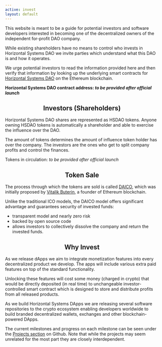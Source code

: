 ```yaml
---
active: invest
layout: default
---
```


This website is meant to be a guide for potential investors and software developers interested in becoming one of the decentralized owners of the independent for-profit DAO company.

While existing shareholders have no means to control who invests in Horizontal Systems DAO we invite parties which understand what this DAO is and how it operates. 

We urge potential investors to read the information provided here and then verify that information by looking up the underlying smart contracts for [Horizontal Systems DAO](https://github.com/horizontalsystems/daico-smart-contracts  ) on the Ethereum blockchain.

**Horizontal Systems DAO contract address: _to be provided after official launch_**


<h2><center>Investors (Shareholders)</h2></center>

Horizontal Systems DAO shares are represented as HSDAO tokens. Anyone owning HSDAO tokens is automatically a shareholder and able to exercise the influence over the DAO.

The amount of tokens determines the amount of influence token holder has over the company. The investors are the ones who get to split company profits and control the finances. 

Tokens in circulation: _to be provided after official launch_


<h2><center>Token Sale</h2></center>

The process through which the tokens are sold is called [DAICO](https://cointelegraph.com/explained/what-is-a-daico-explained), which was initially proposed by [Vitalik Buterin](https://en.wikipedia.org/wiki/Vitalik_Buterin), a founder of Ethereum blockchain. 

Unlike the traditional ICO models, the DAICO model offers significant advantage and guarantees security of invested funds:

- transparent model and nearly zero risk
- backed by open source code
- allows investors to collectively dissolve the company and return the invested funds.


<h2><center>Why Invest</h2></center>

As we release dApps we aim to integrate monetization features into every decentralized product we develop. The apps will include various extra paid features on top of the standard functionality. 

Unlocking these features will cost some money (charged in crypto) that would be directly deposited (in real time) to unchangeable investor-controlled smart contract which is designed to store and distribute profits from all released products. 

As we build Horizontal Systems DApps we are releasing several software repositories to the crypto ecosystem enabling developers worldwide to build branded decentralized wallets, exchanges and other blockchain-powered DApps.

The current milestones and progress on each milestone can be seen under the [Projects section](https://github.com/orgs/horizontalsystems/projects) on Github. Note that while the projects may seem unrelated for the most part they are closely interdependent. 

<br/><br/>
